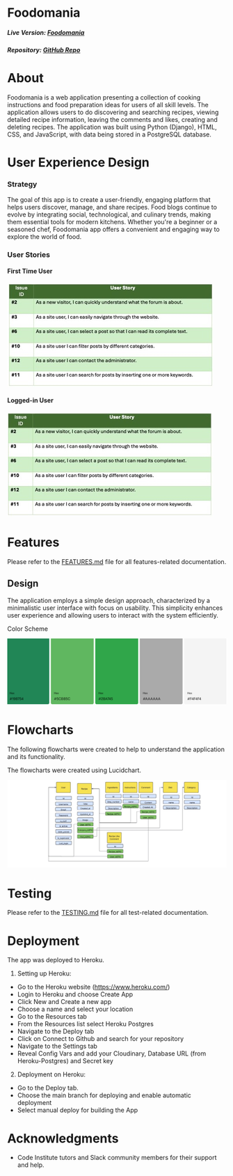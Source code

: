 # Foodomania

##### Live Version: [Foodomania](https://foodomania-p4-37eb7adaefc4.herokuapp.com/)
##### Repository: [GitHub Repo](https://github.com/EmaMiha/Foodomania)

# About
Foodomania is a web application presenting a collection of cooking instructions and food preparation ideas for users of all skill levels. The application allows users to do discovering and searching recipes, viewing detailed recipe information, leaving the comments and likes, creating and deleting recipes.
The application was built using Python (Django), HTML, CSS, and JavaScript, with data being stored in a PostgreSQL database.

# User Experience Design

### Strategy

The goal of this app is to create a user-friendly, engaging platform that helps users discover, manage, and share recipes. Food blogs continue to evolve by integrating social, technological, and culinary trends, making them essential tools for modern kitchens. Whether you're a beginner or a seasoned chef, Foodomania app offers a convenient and engaging way to explore the world of food. 

### User Stories

#### First Time User

![image](media/recipes/images/User.jpg)



#### Logged-in User

![image](media/recipes/images/Issue.jpeg)


# Features

Please refer to the [FEATURES.md](https://github.com/EmaMiha/Foodomania/blob/main/FEATURES.md) file for all features-related documentation.

## Design

The application employs a simple design approach, characterized by a minimalistic user interface with focus on usability. This simplicity enhances user experience and allowing users to interact with the system efficiently.

Color Scheme

![image](media/recipes/images/colors.png)




# Flowcharts

The following flowcharts were created to help to understand the application and its functionality.

The flowcharts were created using Lucidchart.



![image](media/recipes/images/Flowcharts.jpg)


# Testing
Please refer to the [TESTING.md](https://github.com/EmaMiha/Foodomania/blob/main/TESTING.md) file for all test-related documentation.



# Deployment 

The app was deployed to Heroku.

1. Setting up Heroku:

* Go to the Heroku website (https://www.heroku.com/)
* Login to Heroku and choose Create App
* Click New and Create a new app
* Choose a name and select your location
* Go to the Resources tab
* From the Resources list select Heroku Postgres
* Navigate to the Deploy tab
* Click on Connect to Github and search for your repository
* Navigate to the Settings tab
* Reveal Config Vars and add your Cloudinary, Database URL (from Heroku-Postgres) and Secret key

2. Deployment on Heroku:

* Go to the Deploy tab.
* Choose the main branch for deploying and enable automatic deployment
* Select manual deploy for building the App

# Acknowledgments

* Code Institute tutors and Slack community members for their support and help.















